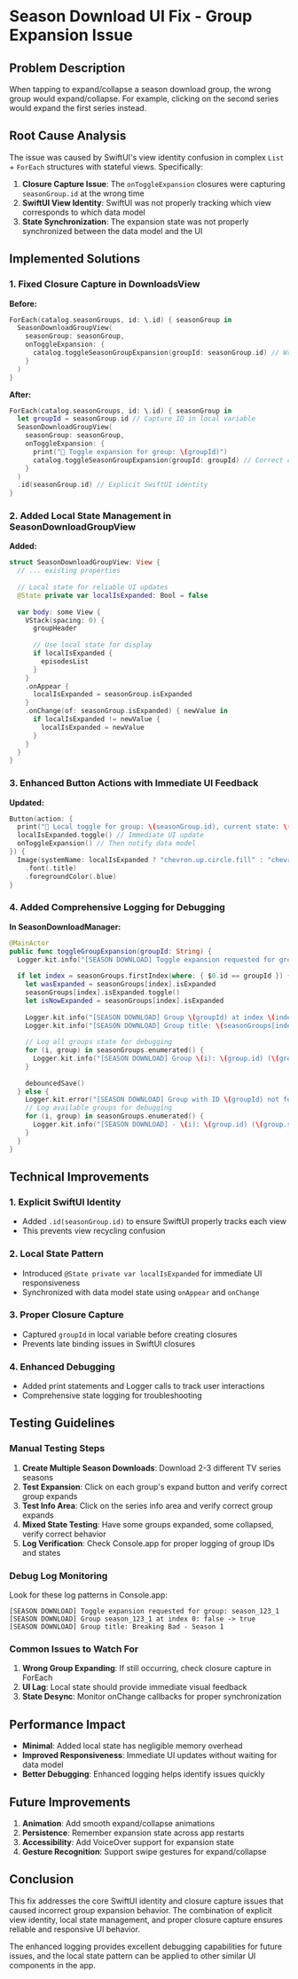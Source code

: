 # Season Download UI Fix - Group Expansion Issue

## Problem Description

When tapping to expand/collapse a season download group, the wrong group would expand/collapse. For example, clicking on the second series would expand the first series instead.

## Root Cause Analysis

The issue was caused by SwiftUI's view identity confusion in complex `List` + `ForEach` structures with stateful views. Specifically:

1. **Closure Capture Issue**: The `onToggleExpansion` closures were capturing `seasonGroup.id` at the wrong time
2. **SwiftUI View Identity**: SwiftUI was not properly tracking which view corresponds to which data model
3. **State Synchronization**: The expansion state was not properly synchronized between the data model and the UI

## Implemented Solutions

### 1. Fixed Closure Capture in DownloadsView

**Before:**
```swift
ForEach(catalog.seasonGroups, id: \.id) { seasonGroup in
  SeasonDownloadGroupView(
    seasonGroup: seasonGroup,
    onToggleExpansion: {
      catalog.toggleSeasonGroupExpansion(groupId: seasonGroup.id) // Wrong capture
    }
  )
}
```

**After:**
```swift
ForEach(catalog.seasonGroups, id: \.id) { seasonGroup in
  let groupId = seasonGroup.id // Capture ID in local variable
  SeasonDownloadGroupView(
    seasonGroup: seasonGroup,
    onToggleExpansion: {
      print("🔄 Toggle expansion for group: \(groupId)")
      catalog.toggleSeasonGroupExpansion(groupId: groupId) // Correct capture
    }
  )
  .id(seasonGroup.id) // Explicit SwiftUI identity
}
```

### 2. Added Local State Management in SeasonDownloadGroupView

**Added:**
```swift
struct SeasonDownloadGroupView: View {
  // ... existing properties
  
  // Local state for reliable UI updates
  @State private var localIsExpanded: Bool = false
  
  var body: some View {
    VStack(spacing: 0) {
      groupHeader
      
      // Use local state for display
      if localIsExpanded {
        episodesList
      }
    }
    .onAppear {
      localIsExpanded = seasonGroup.isExpanded
    }
    .onChange(of: seasonGroup.isExpanded) { newValue in
      if localIsExpanded != newValue {
        localIsExpanded = newValue
      }
    }
  }
}
```

### 3. Enhanced Button Actions with Immediate UI Feedback

**Updated:**
```swift
Button(action: {
  print("🔄 Local toggle for group: \(seasonGroup.id), current state: \(localIsExpanded)")
  localIsExpanded.toggle() // Immediate UI update
  onToggleExpansion() // Then notify data model
}) {
  Image(systemName: localIsExpanded ? "chevron.up.circle.fill" : "chevron.down.circle.fill")
    .font(.title)
    .foregroundColor(.blue)
}
```

### 4. Added Comprehensive Logging for Debugging

**In SeasonDownloadManager:**
```swift
@MainActor
public func toggleGroupExpansion(groupId: String) {
  Logger.kit.info("[SEASON DOWNLOAD] Toggle expansion requested for group: \(groupId)")
  
  if let index = seasonGroups.firstIndex(where: { $0.id == groupId }) {
    let wasExpanded = seasonGroups[index].isExpanded
    seasonGroups[index].isExpanded.toggle()
    let isNowExpanded = seasonGroups[index].isExpanded
    
    Logger.kit.info("[SEASON DOWNLOAD] Group \(groupId) at index \(index): \(wasExpanded) -> \(isNowExpanded)")
    Logger.kit.info("[SEASON DOWNLOAD] Group title: \(seasonGroups[index].seriesTitle) - \(seasonGroups[index].seasonTitle)")
    
    // Log all groups state for debugging
    for (i, group) in seasonGroups.enumerated() {
      Logger.kit.info("[SEASON DOWNLOAD] Group \(i): \(group.id) (\(group.seriesTitle)) - expanded: \(group.isExpanded)")
    }
    
    debouncedSave()
  } else {
    Logger.kit.error("[SEASON DOWNLOAD] Group with ID \(groupId) not found!")
    // Log available groups for debugging
    for (i, group) in seasonGroups.enumerated() {
      Logger.kit.info("[SEASON DOWNLOAD] - \(i): \(group.id) (\(group.seriesTitle))")
    }
  }
}
```

## Technical Improvements

### 1. Explicit SwiftUI Identity
- Added `.id(seasonGroup.id)` to ensure SwiftUI properly tracks each view
- This prevents view recycling confusion

### 2. Local State Pattern
- Introduced `@State private var localIsExpanded` for immediate UI responsiveness
- Synchronized with data model state using `onAppear` and `onChange`

### 3. Proper Closure Capture
- Captured `groupId` in local variable before creating closures
- Prevents late binding issues in SwiftUI closures

### 4. Enhanced Debugging
- Added print statements and Logger calls to track user interactions
- Comprehensive state logging for troubleshooting

## Testing Guidelines

### Manual Testing Steps

1. **Create Multiple Season Downloads**: Download 2-3 different TV series seasons
2. **Test Expansion**: Click on each group's expand button and verify correct group expands
3. **Test Info Area**: Click on the series info area and verify correct group expands
4. **Mixed State Testing**: Have some groups expanded, some collapsed, verify correct behavior
5. **Log Verification**: Check Console.app for proper logging of group IDs and states

### Debug Log Monitoring

Look for these log patterns in Console.app:
```
[SEASON DOWNLOAD] Toggle expansion requested for group: season_123_1
[SEASON DOWNLOAD] Group season_123_1 at index 0: false -> true
[SEASON DOWNLOAD] Group title: Breaking Bad - Season 1
```

### Common Issues to Watch For

1. **Wrong Group Expanding**: If still occurring, check closure capture in ForEach
2. **UI Lag**: Local state should provide immediate visual feedback
3. **State Desync**: Monitor onChange callbacks for proper synchronization

## Performance Impact

- **Minimal**: Added local state has negligible memory overhead
- **Improved Responsiveness**: Immediate UI updates without waiting for data model
- **Better Debugging**: Enhanced logging helps identify issues quickly

## Future Improvements

1. **Animation**: Add smooth expand/collapse animations
2. **Persistence**: Remember expansion state across app restarts
3. **Accessibility**: Add VoiceOver support for expansion state
4. **Gesture Recognition**: Support swipe gestures for expand/collapse

## Conclusion

This fix addresses the core SwiftUI identity and closure capture issues that caused incorrect group expansion behavior. The combination of explicit view identity, local state management, and proper closure capture ensures reliable and responsive UI behavior.

The enhanced logging provides excellent debugging capabilities for future issues, and the local state pattern can be applied to other similar UI components in the app. 